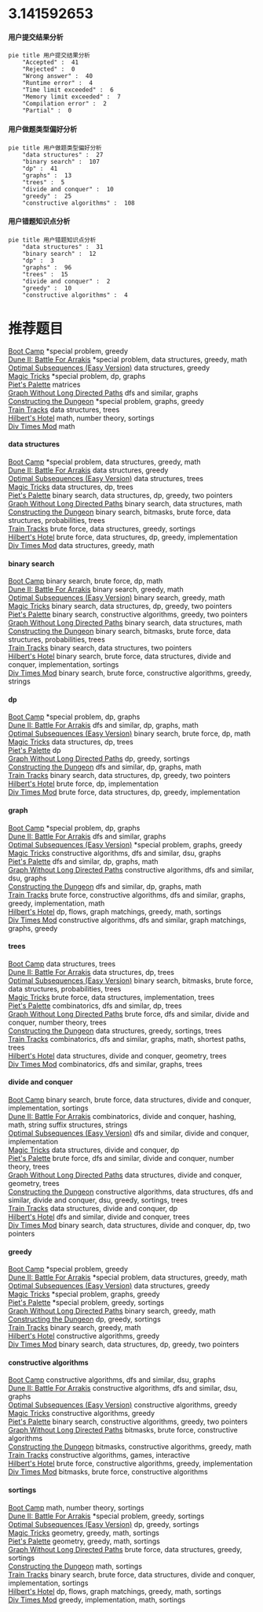 # 3.141592653
<!-- tabs:start -->
#### **用户提交结果分析**

```mermaid
pie title 用户提交结果分析
    "Accepted" :  41
    "Rejected" :  0
    "Wrong answer" :  40
    "Runtime error" :  4
    "Time limit exceeded" :  6
    "Memory limit exceeded" :  7
    "Compilation error" :  2
    "Partial" :  0
```
#### **用户做题类型偏好分析**

```mermaid
pie title 用户做题类型偏好分析
    "data structures" :  27
    "binary search" :  107
    "dp" :  41
    "graphs" :  13
    "trees" :  5
    "divide and conquer" :  10
    "greedy" :  25
    "constructive algorithms" :  108
```
#### **用户错题知识点分析**

```mermaid
pie title 用户错题知识点分析
    "data structures" :  31
    "binary search" :  12
    "dp" :  3
    "graphs" :  96
    "trees" :  15
    "divide and conquer" :  2
    "greedy" :  10
    "constructive algorithms" :  4
```
<!-- tabs:end -->
# 推荐题目
[Boot Camp](http://codeforces.com/problemset/problem/1346/B)		*special problem,
                        greedy		  
[Dune II: Battle For Arrakis](http://codeforces.com/problemset/problem/1346/F)		*special problem,
                        data structures,
                        greedy,
                        math		  
[Optimal Subsequences (Easy Version)](http://codeforces.com/problemset/problem/1227/D1)		data structures,
                        greedy		  
[Magic Tricks](http://codeforces.com/problemset/problem/1346/E)		*special problem,
                        dp,
                        graphs		  
[Piet's Palette](http://codeforces.com/problemset/problem/1344/F)		matrices		  
[Graph Without Long Directed Paths](http://codeforces.com/problemset/problem/1144/F)		dfs and similar,
                        graphs		  
[Constructing the Dungeon](http://codeforces.com/problemset/problem/1346/D)		*special problem,
                        graphs,
                        greedy		  
[Train Tracks](http://codeforces.com/problemset/problem/1344/E)		data structures,
                        trees		  
[Hilbert's Hotel](https://codeforces.com/contest/1345/problem/C)		math,
                        number theory,
                        sortings		  
[Div Times Mod](http://codeforces.com/problemset/problem/1085/B)		math		  
<!-- tabs:start -->
#### **data structures**
[Boot Camp](http://codeforces.com/problemset/problem/1346/F)		*special problem,
                        data structures,
                        greedy,
                        math		  
[Dune II: Battle For Arrakis](http://codeforces.com/problemset/problem/1227/D1)		data structures,
                        greedy		  
[Optimal Subsequences (Easy Version)](http://codeforces.com/problemset/problem/1344/E)		data structures,
                        trees		  
[Magic Tricks](http://codeforces.com/problemset/problem/1039/D)		data structures,
                        dp,
                        trees		  
[Piet's Palette](http://codeforces.com/problemset/problem/1492/C)		binary search,
                        data structures,
                        dp,
                        greedy,
                        two pointers		  
[Graph Without Long Directed Paths](http://codeforces.com/problemset/problem/1490/G)		binary search,
                        data structures,
                        math		  
[Constructing the Dungeon](http://codeforces.com/problemset/problem/1479/D)		binary search,
                        bitmasks,
                        brute force,
                        data structures,
                        probabilities,
                        trees		  
[Train Tracks](http://codeforces.com/problemset/problem/1497/A)		brute force,
                        data structures,
                        greedy,
                        sortings		  
[Hilbert's Hotel](http://codeforces.com/problemset/problem/1491/C)		brute force,
                        data structures,
                        dp,
                        greedy,
                        implementation		  
[Div Times Mod](http://codeforces.com/problemset/problem/1492/B)		data structures,
                        greedy,
                        math		  
#### **binary search**
[Boot Camp](http://codeforces.com/problemset/problem/1345/B)		binary search,
                        brute force,
                        dp,
                        math		  
[Dune II: Battle For Arrakis](https://codeforces.com/contest/1345/problem/F)		binary search,
                        greedy,
                        math		  
[Optimal Subsequences (Easy Version)](http://codeforces.com/problemset/problem/1344/D)		binary search,
                        greedy,
                        math		  
[Magic Tricks](http://codeforces.com/problemset/problem/1492/C)		binary search,
                        data structures,
                        dp,
                        greedy,
                        two pointers		  
[Piet's Palette](http://codeforces.com/problemset/problem/1463/D)		binary search,
                        constructive algorithms,
                        greedy,
                        two pointers		  
[Graph Without Long Directed Paths](http://codeforces.com/problemset/problem/1490/G)		binary search,
                        data structures,
                        math		  
[Constructing the Dungeon](http://codeforces.com/problemset/problem/1479/D)		binary search,
                        bitmasks,
                        brute force,
                        data structures,
                        probabilities,
                        trees		  
[Train Tracks](http://codeforces.com/problemset/problem/1436/E)		binary search,
                        data structures,
                        two pointers		  
[Hilbert's Hotel](http://codeforces.com/problemset/problem/1461/D)		binary search,
                        brute force,
                        data structures,
                        divide and conquer,
                        implementation,
                        sortings		  
[Div Times Mod](http://codeforces.com/problemset/problem/1493/C)		binary search,
                        brute force,
                        constructive algorithms,
                        greedy,
                        strings		  
#### **dp**
[Boot Camp](http://codeforces.com/problemset/problem/1346/E)		*special problem,
                        dp,
                        graphs		  
[Dune II: Battle For Arrakis](https://codeforces.com/contest/1345/problem/E)		dfs and similar,
                        dp,
                        graphs,
                        math		  
[Optimal Subsequences (Easy Version)](http://codeforces.com/problemset/problem/1345/B)		binary search,
                        brute force,
                        dp,
                        math		  
[Magic Tricks](http://codeforces.com/problemset/problem/1039/D)		data structures,
                        dp,
                        trees		  
[Piet's Palette](http://codeforces.com/problemset/problem/1245/C)		dp		  
[Graph Without Long Directed Paths](http://codeforces.com/problemset/problem/1286/A)		dp,
                        greedy,
                        sortings		  
[Constructing the Dungeon](http://codeforces.com/problemset/problem/1344/C)		dfs and similar,
                        dp,
                        graphs,
                        math		  
[Train Tracks](http://codeforces.com/problemset/problem/1492/C)		binary search,
                        data structures,
                        dp,
                        greedy,
                        two pointers		  
[Hilbert's Hotel](https://codeforces.com/contest/1457/problem/C)		brute force,
                        dp,
                        implementation		  
[Div Times Mod](http://codeforces.com/problemset/problem/1491/C)		brute force,
                        data structures,
                        dp,
                        greedy,
                        implementation		  
#### **graph**
[Boot Camp](http://codeforces.com/problemset/problem/1346/E)		*special problem,
                        dp,
                        graphs		  
[Dune II: Battle For Arrakis](http://codeforces.com/problemset/problem/1144/F)		dfs and similar,
                        graphs		  
[Optimal Subsequences (Easy Version)](http://codeforces.com/problemset/problem/1346/D)		*special problem,
                        graphs,
                        greedy		  
[Magic Tricks](http://codeforces.com/problemset/problem/1344/B)		constructive algorithms,
                        dfs and similar,
                        dsu,
                        graphs		  
[Piet's Palette](https://codeforces.com/contest/1345/problem/E)		dfs and similar,
                        dp,
                        graphs,
                        math		  
[Graph Without Long Directed Paths](https://codeforces.com/contest/1345/problem/D)		constructive algorithms,
                        dfs and similar,
                        dsu,
                        graphs		  
[Constructing the Dungeon](http://codeforces.com/problemset/problem/1344/C)		dfs and similar,
                        dp,
                        graphs,
                        math		  
[Train Tracks](http://codeforces.com/problemset/problem/1487/C)		brute force,
                        constructive algorithms,
                        dfs and similar,
                        graphs,
                        greedy,
                        implementation,
                        math		  
[Hilbert's Hotel](http://codeforces.com/problemset/problem/1437/C)		dp,
                        flows,
                        graph matchings,
                        greedy,
                        math,
                        sortings		  
[Div Times Mod](http://codeforces.com/problemset/problem/1470/D)		constructive algorithms,
                        dfs and similar,
                        graph matchings,
                        graphs,
                        greedy		  
#### **trees**
[Boot Camp](http://codeforces.com/problemset/problem/1344/E)		data structures,
                        trees		  
[Dune II: Battle For Arrakis](http://codeforces.com/problemset/problem/1039/D)		data structures,
                        dp,
                        trees		  
[Optimal Subsequences (Easy Version)](http://codeforces.com/problemset/problem/1479/D)		binary search,
                        bitmasks,
                        brute force,
                        data structures,
                        probabilities,
                        trees		  
[Magic Tricks](http://codeforces.com/problemset/problem/1511/C)		brute force,
                        data structures,
                        implementation,
                        trees		  
[Piet's Palette](http://codeforces.com/problemset/problem/1499/F)		combinatorics,
                        dfs and similar,
                        dp,
                        trees		  
[Graph Without Long Directed Paths](http://codeforces.com/problemset/problem/1491/E)		brute force,
                        dfs and similar,
                        divide and conquer,
                        number theory,
                        trees		  
[Constructing the Dungeon](http://codeforces.com/problemset/problem/1466/D)		data structures,
                        greedy,
                        sortings,
                        trees		  
[Train Tracks](http://codeforces.com/problemset/problem/1495/D)		combinatorics,
                        dfs and similar,
                        graphs,
                        math,
                        shortest paths,
                        trees		  
[Hilbert's Hotel](http://codeforces.com/problemset/problem/1303/G)		data structures,
                        divide and conquer,
                        geometry,
                        trees		  
[Div Times Mod](http://codeforces.com/problemset/problem/1454/E)		combinatorics,
                        dfs and similar,
                        graphs,
                        trees		  
#### **divide and conquer**
[Boot Camp](http://codeforces.com/problemset/problem/1461/D)		binary search,
                        brute force,
                        data structures,
                        divide and conquer,
                        implementation,
                        sortings		  
[Dune II: Battle For Arrakis](http://codeforces.com/problemset/problem/1466/G)		combinatorics,
                        divide and conquer,
                        hashing,
                        math,
                        string suffix structures,
                        strings		  
[Optimal Subsequences (Easy Version)](http://codeforces.com/problemset/problem/1490/D)		dfs and similar,
                        divide and conquer,
                        implementation		  
[Magic Tricks](https://codeforces.com/contest/1483/problem/C)		data structures,
                        divide and conquer,
                        dp		  
[Piet's Palette](http://codeforces.com/problemset/problem/1491/E)		brute force,
                        dfs and similar,
                        divide and conquer,
                        number theory,
                        trees		  
[Graph Without Long Directed Paths](http://codeforces.com/problemset/problem/1303/G)		data structures,
                        divide and conquer,
                        geometry,
                        trees		  
[Constructing the Dungeon](http://codeforces.com/problemset/problem/1494/D)		constructive algorithms,
                        data structures,
                        dfs and similar,
                        divide and conquer,
                        dsu,
                        greedy,
                        sortings,
                        trees		  
[Train Tracks](http://codeforces.com/problemset/problem/1482/E)		data structures,
                        divide and conquer,
                        dp		  
[Hilbert's Hotel](http://codeforces.com/problemset/problem/566/C)		dfs and similar,
                        divide and conquer,
                        trees		  
[Div Times Mod](http://codeforces.com/problemset/problem/1428/F)		binary search,
                        data structures,
                        divide and conquer,
                        dp,
                        two pointers		  
#### **greedy**
[Boot Camp](http://codeforces.com/problemset/problem/1346/B)		*special problem,
                        greedy		  
[Dune II: Battle For Arrakis](http://codeforces.com/problemset/problem/1346/F)		*special problem,
                        data structures,
                        greedy,
                        math		  
[Optimal Subsequences (Easy Version)](http://codeforces.com/problemset/problem/1227/D1)		data structures,
                        greedy		  
[Magic Tricks](http://codeforces.com/problemset/problem/1346/D)		*special problem,
                        graphs,
                        greedy		  
[Piet's Palette](http://codeforces.com/problemset/problem/1346/C)		*special problem,
                        greedy,
                        sortings		  
[Graph Without Long Directed Paths](https://codeforces.com/contest/1345/problem/F)		binary search,
                        greedy,
                        math		  
[Constructing the Dungeon](http://codeforces.com/problemset/problem/1286/A)		dp,
                        greedy,
                        sortings		  
[Train Tracks](http://codeforces.com/problemset/problem/1344/D)		binary search,
                        greedy,
                        math		  
[Hilbert's Hotel](http://codeforces.com/problemset/problem/1097/E)		constructive algorithms,
                        greedy		  
[Div Times Mod](http://codeforces.com/problemset/problem/1492/C)		binary search,
                        data structures,
                        dp,
                        greedy,
                        two pointers		  
#### **constructive algorithms**
[Boot Camp](http://codeforces.com/problemset/problem/1344/B)		constructive algorithms,
                        dfs and similar,
                        dsu,
                        graphs		  
[Dune II: Battle For Arrakis](https://codeforces.com/contest/1345/problem/D)		constructive algorithms,
                        dfs and similar,
                        dsu,
                        graphs		  
[Optimal Subsequences (Easy Version)](http://codeforces.com/problemset/problem/1097/E)		constructive algorithms,
                        greedy		  
[Magic Tricks](http://codeforces.com/problemset/problem/1493/A)		constructive algorithms,
                        greedy		  
[Piet's Palette](http://codeforces.com/problemset/problem/1463/D)		binary search,
                        constructive algorithms,
                        greedy,
                        two pointers		  
[Graph Without Long Directed Paths](https://codeforces.com/contest/1456/problem/B)		bitmasks,
                        brute force,
                        constructive algorithms		  
[Constructing the Dungeon](http://codeforces.com/problemset/problem/1492/D)		bitmasks,
                        constructive algorithms,
                        greedy,
                        math		  
[Train Tracks](https://codeforces.com/contest/1504/problem/D)		constructive algorithms,
                        games,
                        interactive		  
[Hilbert's Hotel](https://codeforces.com/contest/1483/problem/A)		brute force,
                        constructive algorithms,
                        greedy,
                        implementation		  
[Div Times Mod](https://codeforces.com/contest/1457/problem/D)		bitmasks,
                        brute force,
                        constructive algorithms		  
#### **sortings**
[Boot Camp](https://codeforces.com/contest/1345/problem/C)		math,
                        number theory,
                        sortings		  
[Dune II: Battle For Arrakis](http://codeforces.com/problemset/problem/1346/C)		*special problem,
                        greedy,
                        sortings		  
[Optimal Subsequences (Easy Version)](http://codeforces.com/problemset/problem/1286/A)		dp,
                        greedy,
                        sortings		  
[Magic Tricks](https://codeforces.com/contest/1496/problem/C)		geometry,
                        greedy,
                        math,
                        sortings		  
[Piet's Palette](http://codeforces.com/problemset/problem/1495/A)		geometry,
                        greedy,
                        math,
                        sortings		  
[Graph Without Long Directed Paths](http://codeforces.com/problemset/problem/1497/A)		brute force,
                        data structures,
                        greedy,
                        sortings		  
[Constructing the Dungeon](http://codeforces.com/problemset/problem/1427/A)		math,
                        sortings		  
[Train Tracks](http://codeforces.com/problemset/problem/1461/D)		binary search,
                        brute force,
                        data structures,
                        divide and conquer,
                        implementation,
                        sortings		  
[Hilbert's Hotel](http://codeforces.com/problemset/problem/1437/C)		dp,
                        flows,
                        graph matchings,
                        greedy,
                        math,
                        sortings		  
[Div Times Mod](http://codeforces.com/problemset/problem/1473/A)		greedy,
                        implementation,
                        math,
                        sortings		  
<!-- tabs:end -->
